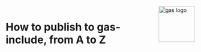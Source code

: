 <img src="../images/logo/gas-logo.png" alt="gas logo" title="gas" align="right" height="96" width="96"/>

# How to publish to gas-include, from A to Z

